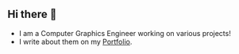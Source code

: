 ## Hi there 👋

- I am a Computer Graphics Engineer working on various projects!
- I write about them on my [Portfolio](https://jorisar.github.io/portfolio/posts/).

